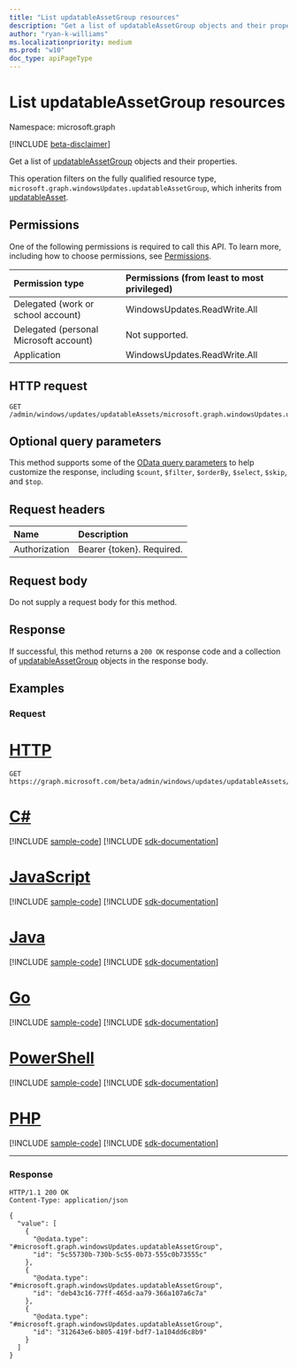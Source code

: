 ```yaml
---
title: "List updatableAssetGroup resources"
description: "Get a list of updatableAssetGroup objects and their properties."
author: "ryan-k-williams"
ms.localizationpriority: medium
ms.prod: "w10"
doc_type: apiPageType
---
```


# List updatableAssetGroup resources
Namespace: microsoft.graph

[!INCLUDE [beta-disclaimer](../../includes/beta-disclaimer.md)]

Get a list of [updatableAssetGroup](../resources/windowsupdates-updatableassetgroup.md) objects and their properties.

This operation filters on the fully qualified resource type, `microsoft.graph.windowsUpdates.updatableAssetGroup`, which inherits from [updatableAsset](../resources/windowsupdates-updatableasset.md).

## Permissions
One of the following permissions is required to call this API. To learn more, including how to choose permissions, see [Permissions](/graph/permissions-reference).

|Permission type|Permissions (from least to most privileged)|
|:---|:---|
|Delegated (work or school account)|WindowsUpdates.ReadWrite.All|
|Delegated (personal Microsoft account)|Not supported.|
|Application|WindowsUpdates.ReadWrite.All|

## HTTP request

<!-- {
  "blockType": "ignored"
}
-->
``` http
GET /admin/windows/updates/updatableAssets/microsoft.graph.windowsUpdates.updatableAssetGroup
```

## Optional query parameters
This method supports some of the [OData query parameters](/graph/query-parameters) to help customize the response, including `$count`, `$filter`, `$orderBy`, `$select`, `$skip`, and `$top`.

## Request headers
|Name|Description|
|:---|:---|
|Authorization|Bearer {token}. Required.|

## Request body
Do not supply a request body for this method.

## Response

If successful, this method returns a `200 OK` response code and a collection of [updatableAssetGroup](../resources/windowsupdates-updatableassetgroup.md) objects in the response body.

## Examples

### Request

# [HTTP](#tab/http)
<!-- {
  "blockType": "request",
  "name": "list_updatableassetgroup"
}
-->
``` http
GET https://graph.microsoft.com/beta/admin/windows/updates/updatableAssets/microsoft.graph.windowsUpdates.updatableAssetGroup
```

# [C#](#tab/csharp)
[!INCLUDE [sample-code](../includes/snippets/csharp/list-updatableassetgroup-csharp-snippets.md)]
[!INCLUDE [sdk-documentation](../includes/snippets/snippets-sdk-documentation-link.md)]

# [JavaScript](#tab/javascript)
[!INCLUDE [sample-code](../includes/snippets/javascript/list-updatableassetgroup-javascript-snippets.md)]
[!INCLUDE [sdk-documentation](../includes/snippets/snippets-sdk-documentation-link.md)]

# [Java](#tab/java)
[!INCLUDE [sample-code](../includes/snippets/java/list-updatableassetgroup-java-snippets.md)]
[!INCLUDE [sdk-documentation](../includes/snippets/snippets-sdk-documentation-link.md)]

# [Go](#tab/go)
[!INCLUDE [sample-code](../includes/snippets/go/list-updatableassetgroup-go-snippets.md)]
[!INCLUDE [sdk-documentation](../includes/snippets/snippets-sdk-documentation-link.md)]

# [PowerShell](#tab/powershell)
[!INCLUDE [sample-code](../includes/snippets/powershell/list-updatableassetgroup-powershell-snippets.md)]
[!INCLUDE [sdk-documentation](../includes/snippets/snippets-sdk-documentation-link.md)]

# [PHP](#tab/php)
[!INCLUDE [sample-code](../includes/snippets/php/list-updatableassetgroup-php-snippets.md)]
[!INCLUDE [sdk-documentation](../includes/snippets/snippets-sdk-documentation-link.md)]

---


### Response

<!-- {
  "blockType": "response",
  "truncated": true,
  "@odata.type": "Collection(microsoft.graph.windowsUpdates.updatableAssetGroup)"
}
-->
``` http
HTTP/1.1 200 OK
Content-Type: application/json

{
  "value": [
    {
      "@odata.type": "#microsoft.graph.windowsUpdates.updatableAssetGroup",
      "id": "5c55730b-730b-5c55-0b73-555c0b73555c"
    },
    {
      "@odata.type": "#microsoft.graph.windowsUpdates.updatableAssetGroup",
      "id": "deb43c16-77ff-465d-aa79-366a107a6c7a"
    },
    {
      "@odata.type": "#microsoft.graph.windowsUpdates.updatableAssetGroup",
      "id": "312643e6-b805-419f-bdf7-1a104dd6c8b9"
    }
  ]
}
```

